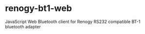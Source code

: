 # renogy-bt1-web
JavaScript Web Bluetooth client for Renogy RS232 compatible BT-1 bluetooth adapter

